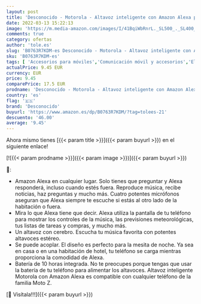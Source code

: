 ```yaml
---
layout: post
title: 'Desconocido - Motorola - Altavoz inteligente con Amazon Alexa para Moto Z  Moto Z Play  Moto Z2 Force'
date: 2022-03-13 15:22:13
image: 'https://m.media-amazon.com/images/I/41BqiWbRnrL._SL500_._SL400_.jpg'
comments: true
category: ofertas
author: 'tole.es'
slug: 'B0763R7KDM-es Desconocido - Motorola - Altavoz inteligente con Amazon...'
sku: 'B0763R7KDM-es'
tags: [ 'Accesorios para móviles','Comunicación móvil y accesorios','Electrónica','Fundas y carcasas para teléfonos móviles','alexa','desconocido', ]
actualPrice: 9.45 EUR
currency: EUR
price: 9.45
comparePrice: 17.5 EUR
prodname: 'Desconocido - Motorola - Altavoz inteligente con Amazon Alexa para Moto Z  Moto Z Play  Moto Z2 Force'
country: 'es'
flag: '🇪🇸'
brand: 'Desconocido'
buyurl: 'https://www.amazon.es/dp/B0763R7KDM/?tag=tolees-21'
descuento: '46.00'
average: '9.45'
---
```


Ahora mismo tienes [{{< param title >}}]({{< param buyurl >}}) en el siguiente enlace!

[![{{< param prodname >}}]({{< param image >}})]({{< param buyurl >}})

🔎:

- Amazon Alexa en cualquier lugar. Solo tienes que preguntar y Alexa responderá, incluso cuando estés fuera. Reproduce música, recibe noticias, haz preguntas y mucho más. Cuatro potentes micrófonos aseguran que Alexa siempre te escuche si estás al otro lado de la habitación o fuera.
- Mira lo que Alexa tiene que decir. Alexa utiliza la pantalla de tu teléfono para mostrar los controles de la música, las previsiones meteorológicas, tus listas de tareas y compras, y mucho más.
- Un altavoz con cerebro. Escucha tu música favorita con potentes altavoces estéreo.
- Se puede acoplar. El diseño es perfecto para la mesita de noche. Ya sea en casa o en una habitación de hotel, tu teléfono se carga mientras proporciona la comodidad de Alexa.
- Batería de 10 horas integrada. No te preocupes porque tengas que usar la batería de tu teléfono para alimentar los altavoces. Altavoz inteligente Motorola con Amazon Alexa es compatible con cualquier teléfono de la familia Moto Z.

[🛒 Visítala!!!]({{< param buyurl >}})
